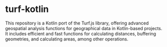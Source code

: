 # turf-kotlin
This repository is a Kotlin port of the Turf.js library, offering advanced geospatial analysis functions for geographical data in Kotlin-based projects. It includes efficient and fast functions for calculating distances, buffering geometries, and calculating areas, among other operations. 
